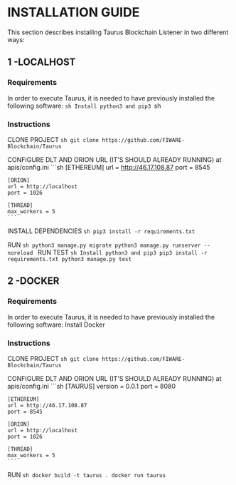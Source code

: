 # INSTALLATION GUIDE
This section describes installing Taurus Blockchain Listener in two different ways:
 
## 1 -LOCALHOST

### Requirements
In order to execute Taurus, it is needed to have previously installed the following software:
	```sh
	Install python3 and pip3
	```sh
	 
### Instructions
CLONE PROJECT
	```sh
	git clone https://github.com/FIWARE-Blockchain/Taurus
	```
	  
CONFIGURE DLT AND ORION URL (IT'S SHOULD ALREADY RUNNING)
at apis/config.ini
	```sh 
	[ETHEREUM]
	url = http://46.17.108.87
	port = 8545
	 
	[ORION]
	url = http://localhost
	port = 1026
	 
	[THREAD]
	max_workers = 5
	``` 
	 
INSTALL DEPENDENCIES
	```sh
	pip3 install -r requirements.txt
	```
	 
RUN
	```sh
	python3 manage.py migrate
	python3 manage.py runserver --noreload
 	```
RUN TEST
	```sh
	Install python3 and pip3
	pip3 install -r requirements.txt
	python3 manage.py test
	```
 	
## 2 -DOCKER

### Requirements
In order to execute Taurus, it is needed to have previously installed the following software:
Install Docker
  
### Instructions
CLONE PROJECT
	```sh
	git clone https://github.com/FIWARE-Blockchain/Taurus
	```
 
CONFIGURE DLT AND ORION URL (IT'S SHOULD ALREADY RUNNING)
at apis/config.ini
	```sh
	[TAURUS]
	version = 0.0.1
	port = 8080
	 
	[ETHEREUM]
	url = http://46.17.108.87
	port = 8545
	 
	[ORION]
	url = http://localhost
	port = 1026
	 
	[THREAD]
	max_workers = 5
	```

RUN
	```sh
	docker build -t taurus .
	docker run taurus
	```
